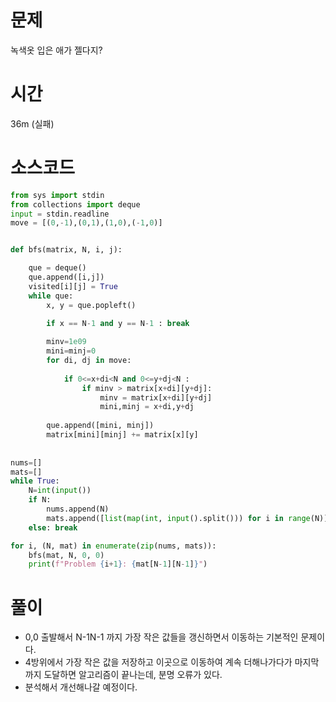 # 문제 

녹색옷 입은 애가 젤다지? 

# 시간 

36m (실패)

# 소스코드

```python
from sys import stdin
from collections import deque
input = stdin.readline
move = [(0,-1),(0,1),(1,0),(-1,0)]


def bfs(matrix, N, i, j):

    que = deque()
    que.append([i,j])
    visited[i][j] = True
    while que:
        x, y = que.popleft()

        if x == N-1 and y == N-1 : break 
        
        minv=1e09
        mini=minj=0
        for di, dj in move:
            
            if 0<=x+di<N and 0<=y+dj<N :
                if minv > matrix[x+di][y+dj]:
                    minv = matrix[x+di][y+dj]
                    mini,minj = x+di,y+dj 
        
        que.append([mini, minj])            
        matrix[mini][minj] += matrix[x][y]
        
        
nums=[]
mats=[]
while True:
    N=int(input())
    if N:
        nums.append(N)
        mats.append([list(map(int, input().split())) for i in range(N)])
    else: break 

for i, (N, mat) in enumerate(zip(nums, mats)):
    bfs(mat, N, 0, 0)
    print(f"Problem {i+1}: {mat[N-1][N-1]}")


```

# 풀이
- 0,0 출발해서 N-1N-1 까지 가장 작은 값들을 갱신하면서 이동하는 기본적인 문제이다. 
- 4방위에서 가장 작은 값을 저장하고 이곳으로 이동하여 계속 더해나가다가 마지막까지 도달하면 알고리즘이 끝나는데, 분명 오류가 있다. 
- 분석해서 개선해나갈 예정이다. 

